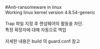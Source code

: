 #Anti-ransomeware in linux
<br>Working linux kernel version 4.8.54-generic<br><br> 
Trap 파일 지정 후 랜섬웨어의 활동을 차단.<br>
특정 확장자에 대해 자동으로 백업<br>
<br>
자세한 내용은 build 의 guard.conf 참고<br>

